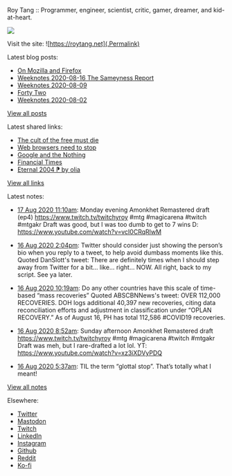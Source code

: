 Roy Tang :: Programmer, engineer, scientist, critic, gamer, dreamer, and kid-at-heart.

![](https://roytang.net/img/profile.jpg)

Visit the site: ![https://roytang.net](.Permalink)

Latest blog posts:
    

- [On Mozilla and Firefox](https://roytang.net/2020/08/on-mozilla-and-firefox/)
- [Weeknotes 2020-08-16 The Sameyness Report](https://roytang.net/2020/08/weeknotes-2020-08-16-the-sameyness-report/)
- [Weeknotes 2020-08-09](https://roytang.net/2020/08/weeknotes-08-09/)
- [Forty Two](https://roytang.net/2020/08/forty-two/)
- [Weeknotes 2020-08-02](https://roytang.net/2020/08/weeknotes-08-02/)

[View all posts](https://roytang.net/blog)

Latest shared links:
    

- [The cult of the free must die](https://roytang.net/2020/08/the-cult-of-the-free-must-die/)
- [Web browsers need to stop](https://roytang.net/2020/08/web-browsers-need-to-stop/)
- [Google and the Nothing](https://roytang.net/2020/08/google-and-the-nothing/)
- [Financial Times](https://roytang.net/2020/08/financial-times/)
- [Eternal 2004 ⁋ by olia](https://roytang.net/2020/08/eternal-2004-pp-by-olia/)

[View all links](https://roytang.net/links)

Latest notes:
    

- [17 Aug 2020 11:10am](https://roytang.net/2020/08/1295317142502608897/): Monday evening Amonkhet Remastered draft (ep4) https://www.twitch.tv/twitchyroy #mtg #magicarena #twitch #mtgakr
Draft was good, but I was too dumb to get to 7 wins D: https://www.youtube.com/watch?v=vcI0CRqRlwM
- [16 Aug 2020 2:04pm](https://roytang.net/2020/08/1294998594081021955/): Twitter should consider just showing the person’s bio when you reply to a tweet, to help avoid dumbass moments like this.
Quoted DanSlott&#39;s tweet:   There are definitely times when I should step away from Twitter for a bit&hellip; like&hellip; right&hellip; NOW.
All right, back to my script.
See ya later.
 
- [16 Aug 2020 10:19am](https://roytang.net/2020/08/1294941749983379456/): Do any other countries have this scale of time-based &ldquo;mass recoveries&rdquo;
Quoted ABSCBNNews&#39;s tweet:   OVER 112,000 RECOVERIES. DOH logs additional 40,397 new recoveries, citing data reconciliation efforts and adjustment in classification under &ldquo;OPLAN RECOVERY.&rdquo; As of August 16, PH has total 112,586 #COVID19 recoveries.  
- [16 Aug 2020 8:52am](https://roytang.net/2020/08/1294919994816462849/): Sunday afternoon Amonkhet Remastered draft https://www.twitch.tv/twitchyroy #mtg #magicarena #twitch #mtgakr
Draft was meh, but I rare-drafted a lot lol. YT: https://www.youtube.com/watch?v=xz3iXDVyPDQ
- [16 Aug 2020 5:37am](https://roytang.net/2020/08/g1plnbb/): TIL the term “glottal stop”. That’s totally what I meant!

[View all notes](https://roytang.net/notes)

Elsewhere:

- [Twitter](https://twitter.com/roytang)
- [Mastodon](https://mastodon.technology/@roytang)
- [Twitch](https://twitch.tv/twitchyroy)
- [LinkedIn](https://www.linkedin.com/in/roytang)
- [Instagram](https://instagram.com/roytang0400)
- [Github](https://github.com/roytang)
- [Reddit](https://reddit.com/u/hungryroy)
- [Ko-fi](https://ko-fi.com/roytang)